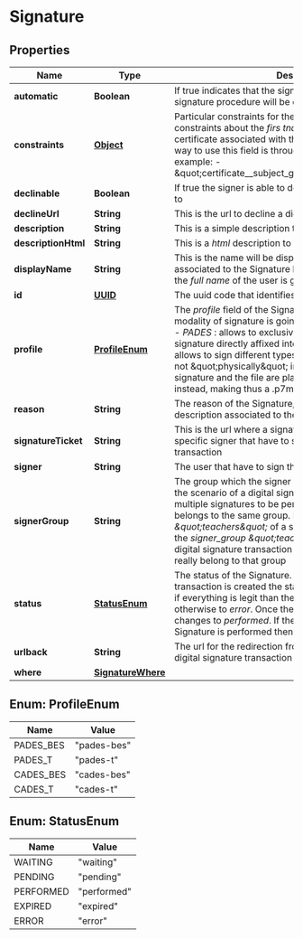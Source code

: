 

# Signature

## Properties

Name | Type | Description | Notes
------------ | ------------- | ------------- | -------------
**automatic** | **Boolean** | If true indicates that the signer is an _automatic_ one, thus the signature procedure will be different from a regular signer |  [optional]
**constraints** | [**Object**](.md) | Particular constraints for the Signature. For example constraints about the _firs tname_ or _last name_ of the certificate associated with the identity is going to sign. The way to use this field is through the _django lookups_, for example:   - \&quot;certificate__subject_givenName__iexact&#x3D;JOHN\&quot;  |  [optional]
**declinable** | **Boolean** | If true the signer is able to decline the Signature if he wants to |  [optional]
**declineUrl** | **String** | This is the url to decline a digital signature transaction |  [optional]
**description** | **String** | This is a simple description to attach with the Signature |  [optional]
**descriptionHtml** | **String** | This is a _html_ description to attach with the Signature |  [optional]
**displayName** | **String** | This is the name will be displayed on the signature tray associated to the Signature has to be performed. Usually is the _full name_ of the user is going to sign |  [optional]
**id** | [**UUID**](UUID.md) | The uuid code that identifies the Signature |  [optional]
**profile** | [**ProfileEnum**](#ProfileEnum) | The _profile_ field of the Signature object specifies the modality of signature is going to be performed, and can be:   - _PADES_ : allows to exclusively sign a pdf file with the signature     directly affixed into the document;   - _CADES_ : allows to sign different types of documents; the signature     is not \&quot;physically\&quot; into the document but the signature and the file     are placed together in an envelope instead, making thus a .p7m extension.  |  [optional]
**reason** | **String** | The reason of the Signature, or rather a motivational description associated to the Signature |  [optional]
**signatureTicket** | **String** | This is the url where a signature tray is predisposed for a specific signer that have to sign a specific digital signature transaction |  [optional]
**signer** | **String** | The user that have to sign the digital signature transaction |  [optional]
**signerGroup** | **String** | The group which the signer belongs. This field is used in the scenario of a digital signature transaction that has multiple signatures to be performed, where the signers belongs to the same group. Let&#39;s think to the group _\&quot;teachers\&quot;_ of a school. Thus is possible to add the _signer_group_ _\&quot;teachers\&quot;_ as signers of the digital signature transaction without worrying about who really belong to that group |  [optional]
**status** | [**StatusEnum**](#StatusEnum) | The status of the Signature. As the digital signature transaction is created the status of the Signature is _waiting_, if everything is legit than the status changes to _pending_, otherwise to _error_. Once the Signature is made the status changes to _performed_. If the DST expires before the Signature is performed then the status changes to _expired_ |  [optional]
**urlback** | **String** | The url for the redirection from Signature tray when the digital signature transaction is completed or annulled |  [optional]
**where** | [**SignatureWhere**](SignatureWhere.md) |  |  [optional]



## Enum: ProfileEnum

Name | Value
---- | -----
PADES_BES | &quot;pades-bes&quot;
PADES_T | &quot;pades-t&quot;
CADES_BES | &quot;cades-bes&quot;
CADES_T | &quot;cades-t&quot;



## Enum: StatusEnum

Name | Value
---- | -----
WAITING | &quot;waiting&quot;
PENDING | &quot;pending&quot;
PERFORMED | &quot;performed&quot;
EXPIRED | &quot;expired&quot;
ERROR | &quot;error&quot;



